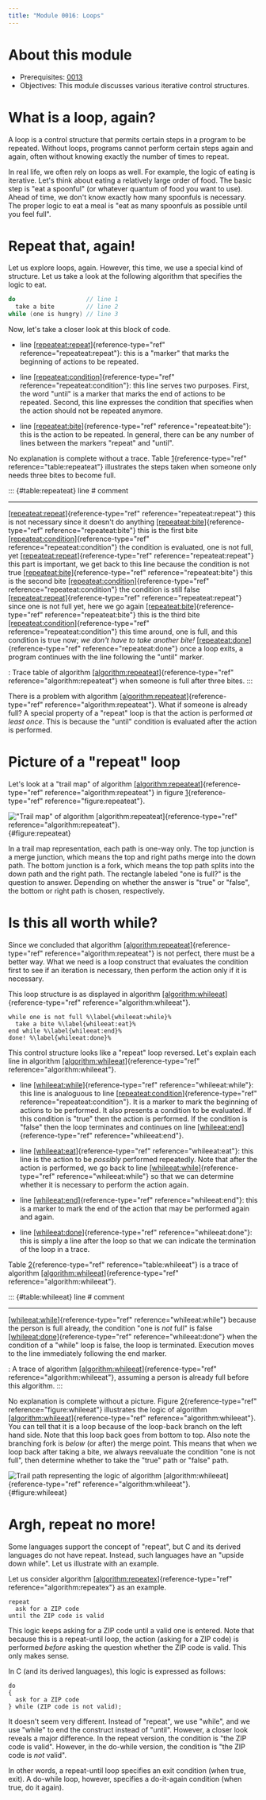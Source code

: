 ```yaml
---
title: "Module 0016: Loops"
---
```


# About this module

-   Prerequisites: [0013](../0013/mdModule.html)
-   Objectives: This module discusses various iterative control
    structures.

# What is a loop, again?

A loop is a control structure that permits certain steps in a program to
be repeated. Without loops, programs cannot perform certain steps again
and again, often without knowing exactly the number of times to repeat.

In real life, we often rely on loops as well. For example, the logic of
eating is iterative. Let's think about eating a relatively large order
of food. The basic step is "eat a spoonful" (or whatever quantum of food
you want to use). Ahead of time, we don't know exactly how many
spoonfuls is necessary. The proper logic to eat a meal is "eat as many
spoonfuls as possible until you feel full".

# Repeat that, again!

Let us explore loops, again. However, this time, we use a special kind
of structure. Let us take a look at the following algorithm that specifies the logic to eat.

```c
do                    // line 1
  take a bite         // line 2
while (one is hungry) // line 3
```

Now, let's take a closer look at this block of code.

-   line [\[repeateat:repeat\]](#repeateat:repeat){reference-type="ref"
    reference="repeateat:repeat"}: this is a "marker" that marks the
    beginning of actions to be repeated.

-   line
    [\[repeateat:condition\]](#repeateat:condition){reference-type="ref"
    reference="repeateat:condition"}: this line serves two purposes.
    First, the word "until" is a marker that marks the end of actions to
    be repeated. Second, this line expresses the condition that
    specifies when the action should not be repeated anymore.

-   line [\[repeateat:bite\]](#repeateat:bite){reference-type="ref"
    reference="repeateat:bite"}: this is the action to be repeated. In
    general, there can be any number of lines between the markers
    "repeat" and "until".

No explanation is complete without a trace. Table
[1](#table:repeateat){reference-type="ref" reference="table:repeateat"}
illustrates the steps taken when someone only needs three bites to
become full.

::: {#table:repeateat}
  line \#                                                                                                 comment
  ------------------------------------------------------------------------------------------------------- ------------------------------------------------------------------------------------------------------
  [\[repeateat:repeat\]](#repeateat:repeat){reference-type="ref" reference="repeateat:repeat"}            this is not necessary since it doesn't do anything
  [\[repeateat:bite\]](#repeateat:bite){reference-type="ref" reference="repeateat:bite"}                  this is the first bite
  [\[repeateat:condition\]](#repeateat:condition){reference-type="ref" reference="repeateat:condition"}   the condition is evaluated, one is not full, yet
  [\[repeateat:repeat\]](#repeateat:repeat){reference-type="ref" reference="repeateat:repeat"}            this part is important, we get back to this line because the condition is not true
  [\[repeateat:bite\]](#repeateat:bite){reference-type="ref" reference="repeateat:bite"}                  this is the second bite
  [\[repeateat:condition\]](#repeateat:condition){reference-type="ref" reference="repeateat:condition"}   the condition is still false
  [\[repeateat:repeat\]](#repeateat:repeat){reference-type="ref" reference="repeateat:repeat"}            since one is not full yet, here we go again
  [\[repeateat:bite\]](#repeateat:bite){reference-type="ref" reference="repeateat:bite"}                  this is the third bite
  [\[repeateat:condition\]](#repeateat:condition){reference-type="ref" reference="repeateat:condition"}   this time around, one is full, and this condition is true now; *we don't have to take another bite!*
  [\[repeateat:done\]](#repeateat:done){reference-type="ref" reference="repeateat:done"}                  once a loop exits, a program continues with the line following the "until" marker.

  : Trace table of algorithm
  [\[algorithm:repeateat\]](#algorithm:repeateat){reference-type="ref"
  reference="algorithm:repeateat"} when someone is full after three
  bites.
:::

There is a problem with algorithm
[\[algorithm:repeateat\]](#algorithm:repeateat){reference-type="ref"
reference="algorithm:repeateat"}. What if someone is already full? A
special property of a "repeat" loop is that the action is performed *at
least once*. This is because the "until" condition is evaluated after
the action is performed.

# Picture of a "repeat" loop

Let's look at a "trail map" of algorithm
[\[algorithm:repeateat\]](#algorithm:repeateat){reference-type="ref"
reference="algorithm:repeateat"} in figure
[1](#figure:repeateat){reference-type="ref"
reference="figure:repeateat"}.

!["Trail map" of algorithm
[\[algorithm:repeateat\]](#algorithm:repeateat){reference-type="ref"
reference="algorithm:repeateat"}.](repeateat){#figure:repeateat}

In a trail map representation, each path is one-way only. The top
junction is a merge junction, which means the top and right paths merge
into the down path. The bottom junction is a fork, which means the top
path splits into the down path and the right path. The rectangle labeled
"one is full?" is the question to answer. Depending on whether the
answer is "true" or "false", the bottom or right path is chosen,
respectively.

# Is this all worth while?

Since we concluded that algorithm
[\[algorithm:repeateat\]](#algorithm:repeateat){reference-type="ref"
reference="algorithm:repeateat"} is not perfect, there must be a better
way. What we need is a loop construct that evaluates the condition first
to see if an iteration is necessary, then perform the action only if it
is necessary.

This loop structure is as displayed in algorithm
[\[algorithm:whileeat\]](#algorithm:whileeat){reference-type="ref"
reference="algorithm:whileeat"}.

``` {#algorithm:whileeat .numberLines .pseudocode language="pseudocode" numbers="left" caption="Correct eating logic" label="algorithm:whileeat"}
while one is not full %\label{whileeat:while}%
  take a bite %\label{whileeat:eat}%
end while %\label{whileeat:end}%
done! %\label{whileeat:done}%
```

This control structure looks like a "repeat" loop reversed. Let's
explain each line in algorithm
[\[algorithm:whileeat\]](#algorithm:whileeat){reference-type="ref"
reference="algorithm:whileeat"}.

-   line [\[whileeat:while\]](#whileeat:while){reference-type="ref"
    reference="whileeat:while"}: this line is analoguous to line
    [\[repeateat:condition\]](#repeateat:condition){reference-type="ref"
    reference="repeateat:condition"}. It is a marker to mark the
    beginning of actions to be performed. It also presents a condition
    to be evaluated. If this condition is "true" then the action is
    performed. If the condition is "false" then the loop terminates and
    continues on line
    [\[whileeat:end\]](#whileeat:end){reference-type="ref"
    reference="whileeat:end"}.

-   line [\[whileeat:eat\]](#whileeat:eat){reference-type="ref"
    reference="whileeat:eat"}: this line is the action to be *possibly*
    performed repeatedly. Note that after the action is performed, we go
    back to line
    [\[whileeat:while\]](#whileeat:while){reference-type="ref"
    reference="whileeat:while"} so that we can determine whether it is
    necessary to perform the action again.

-   line [\[whileeat:end\]](#whileeat:end){reference-type="ref"
    reference="whileeat:end"}: this is a marker to mark the end of the
    action that may be performed again and again.

-   line [\[whileeat:done\]](#whileeat:done){reference-type="ref"
    reference="whileeat:done"}: this is simply a line after the loop so
    that we can indicate the termination of the loop in a trace.

Table [2](#table:whileeat){reference-type="ref"
reference="table:whileeat"} is a trace of algorithm
[\[algorithm:whileeat\]](#algorithm:whileeat){reference-type="ref"
reference="algorithm:whileeat"}.

::: {#table:whileeat}
  line \#                                                                                  comment
  ---------------------------------------------------------------------------------------- ------------------------------------------------------------------------------------------------------------------------------------------
  [\[whileeat:while\]](#whileeat:while){reference-type="ref" reference="whileeat:while"}   because the person is full already, the condition "one is *not* full" is false
  [\[whileeat:done\]](#whileeat:done){reference-type="ref" reference="whileeat:done"}      when the condition of a "while" loop is false, the loop is terminated. Execution moves to the line immediately following the end marker.

  : A trace of algorithm
  [\[algorithm:whileeat\]](#algorithm:whileeat){reference-type="ref"
  reference="algorithm:whileeat"}, assuming a person is already full
  before this algorithm.
:::

No explanation is complete without a picture. Figure
[2](#figure:whileeat){reference-type="ref" reference="figure:whileeat"}
illustrates the logic of algorithm
[\[algorithm:whileeat\]](#algorithm:whileeat){reference-type="ref"
reference="algorithm:whileeat"}. You can tell that it is a loop because
of the loop-back branch on the left hand side. Note that this loop back
goes from bottom to top. Also note the branching fork is *below* (or
after) the merge point. This means that when we loop back after taking a
bite, we always reevaluate the condition "one is not full", then
determine whether to take the "true" path or "false" path.

![Trail path representing the logic of algorithm
[\[algorithm:whileeat\]](#algorithm:whileeat){reference-type="ref"
reference="algorithm:whileeat"}.](whileeat){#figure:whileeat}

# Argh, repeat no more!

Some languages support the concept of "repeat", but C and its derived
languages do not have repeat. Instead, such languages have an "upside
down while". Let us illustrate with an example.

Let us consider algorithm
[\[algorithm:repeatex\]](#algorithm:repeatex){reference-type="ref"
reference="algorithm:repeatex"} as an example.

``` {#algorithm:repeatex .numberLines .pseudocode language="pseudocode" numbers="left" label="algorithm:repeatex" caption="Repeat-until example to illustrate an upside-down while loop."}
repeat
  ask for a ZIP code
until the ZIP code is valid
```

This logic keeps asking for a ZIP code until a valid one is entered.
Note that because this is a repeat-until loop, the action (asking for a
ZIP code) is performed *before* asking the question whether the ZIP code
is valid. This only makes sense.

In C (and its derived languages), this logic is expressed as follows:

    do
    {
      ask for a ZIP code
    } while (ZIP code is not valid);

It doesn't seem very different. Instead of "repeat", we use "while", and
we use "while" to end the construct instead of "until". However, a
closer look reveals a major difference. In the repeat version, the
condition is "the ZIP code is valid". However, in the do-while version,
the condition is "the ZIP code is *not* valid".

In other words, a repeat-until loop specifies an exit condition (when
true, exit). A do-while loop, however, specifies a do-it-again condition
(when true, do it again).
